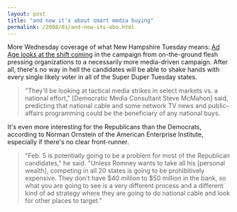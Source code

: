 ```yaml
---
layout: post
title: "and now it's about smart media buying"
permalink: /2008/01/and-now-its-abo.html
---
```


<p>More Wednesday coverage of what New Hampshire Tuesday means: <a href="http://adage.com/article?article_id=122977">Ad Age looks at the shift coming</a> in the campaign from on-the-ground flesh pressing organizations to a necessarily more media-driven campaign.  After all, there's no way in hell the candidates will be able to shake hands with every single likely voter in all of the Super Duper Tuesday states.</p>

<blockquote>
  <p>"They'll be looking at tactical media strikes in select markets vs. a national effort," [Democratic Media Consultant Steve McMahon] said, predicting that national cable and some network TV news and public-affairs programming could be the beneficiary of any national buys. </p>
</blockquote>

<p>It's even more interesting for the Republicans than the Democrats, according to Norman Ornstein of the American Enterprise Institute, especially if there's no clear front-runner.</p>

<blockquote>
  <p>"Feb. 5 is potentially going to be a problem for most of the Republican candidates," he said. "Unless Romney wants to take all his [personal wealth], competing in all 20 states is going to be prohibitively expensive. They don't have $40 million to $50 million in the bank, so what you are going to see is a very different process and a different kind of ad strategy where they are going to do national cable and look for other places to target."</p>
</blockquote>



